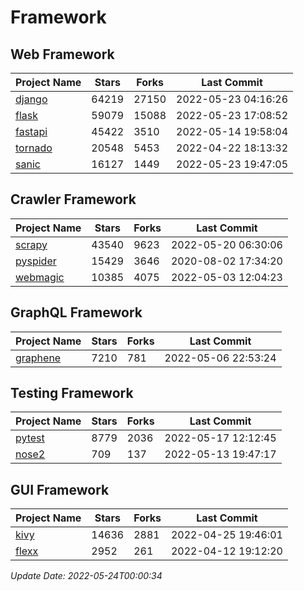 # Framework

## Web Framework
| Project Name | Stars | Forks | Last Commit |
| ------------ | ----- | ----- | ----------- |
| [django](https://github.com/django/django) | 64219 | 27150 | 2022-05-23 04:16:26 |
| [flask](https://github.com/pallets/flask) | 59079 | 15088 | 2022-05-23 17:08:52 |
| [fastapi](https://github.com/tiangolo/fastapi) | 45422 | 3510 | 2022-05-14 19:58:04 |
| [tornado](https://github.com/tornadoweb/tornado) | 20548 | 5453 | 2022-04-22 18:13:32 |
| [sanic](https://github.com/sanic-org/sanic) | 16127 | 1449 | 2022-05-23 19:47:05 |

## Crawler Framework
| Project Name | Stars | Forks | Last Commit |
| ------------ | ----- | ----- | ----------- |
| [scrapy](https://github.com/scrapy/scrapy) | 43540 | 9623 | 2022-05-20 06:30:06 |
| [pyspider](https://github.com/binux/pyspider) | 15429 | 3646 | 2020-08-02 17:34:20 |
| [webmagic](https://github.com/code4craft/webmagic) | 10385 | 4075 | 2022-05-03 12:04:23 |

## GraphQL Framework
| Project Name | Stars | Forks | Last Commit |
| ------------ | ----- | ----- | ----------- |
| [graphene](https://github.com/graphql-python/graphene) | 7210 | 781 | 2022-05-06 22:53:24 |

## Testing Framework
| Project Name | Stars | Forks | Last Commit |
| ------------ | ----- | ----- | ----------- |
| [pytest](https://github.com/pytest-dev/pytest) | 8779 | 2036 | 2022-05-17 12:12:45 |
| [nose2](https://github.com/nose-devs/nose2) | 709 | 137 | 2022-05-13 19:47:17 |

## GUI Framework
| Project Name | Stars | Forks | Last Commit |
| ------------ | ----- | ----- | ----------- |
| [kivy](https://github.com/kivy/kivy) | 14636 | 2881 | 2022-04-25 19:46:01 |
| [flexx](https://github.com/flexxui/flexx) | 2952 | 261 | 2022-04-12 19:12:20 |

*Update Date: 2022-05-24T00:00:34*